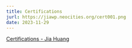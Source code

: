 ```yaml
---
title: Certifications
jurl: https://jiawp.neocities.org/cert001.png
date: 2023-11-29
---
```

[Certifications - Jia Huang](https://jiawp.neocities.org/fiverr-cert)